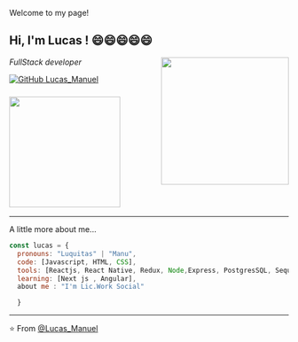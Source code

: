 Welcome to my page!


<h2> Hi, I'm Lucas ! 😄😄😄😄😄 </h2>
<img align='right' src="https://e7.pngegg.com/pngimages/951/938/png-clipart-programmer-computer-programming-computer-software-allergy-miscellaneous-furniture-thumbnail.png" width="230" >
<p><em> FullStack developer 
</em></p>


[![GitHub Lucas_Manuel](https://img.shields.io/github/followers/LucasManuel?label=follow&style=social)](https://github.com/Lucas-aquiles)


### <div >  <img src="https://media2.giphy.com/media/IwAZ6dvvvaTtdI8SD5/giphy.gif?cid=790b76118f20a463272814ed6d7c3d72263bbb9e9fedcd23&rid=giphy.gif&ct=g" width="200"> </div>
<hr/>
A little more about me...  

```javascript
const lucas = {
  pronouns: "Luquitas" | "Manu",
  code: [Javascript, HTML, CSS],
  tools: [Reactjs, React Native, Redux, Node,Express, PostgresSQL, Sequelize,Firebase,TypesCript,Nextjs,Expo, Styled-Components,Sass,Material Design, Figma],
  learning: [Next js , Angular],
  about me : "I'm Lic.Work Social"

  }
```


---

⭐️ From [@Lucas_Manuel](https://github.com/Lucas-aquiles)

